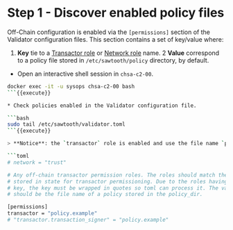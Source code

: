 # Step 1 - Discover enabled policy files

Off-Chain configuration is enabled via the `[permissions]` section of the Validator configuration files.
This section contains a set of key/value where:

1. **Key** tie to a [Transactor role](https://sawtooth.hyperledger.org/docs/core/releases/1.0.5/sysadmin_guide/configuring_permissions.html#transactor-roles) or [Network role](https://sawtooth.hyperledger.org/docs/core/releases/1.0.5/sysadmin_guide/configuring_permissions.html#network-roles) name.
2 **Value** correspond to a policy file stored in `/etc/sawtooth/policy` directory, by default.

* Open an interactive shell session in `chsa-c2-00`.

```bash
docker exec -it -u sysops chsa-c2-00 bash
```{{execute}}

* Check policies enabled in the Validator configuration file.

```bash
sudo tail /etc/sawtooth/validator.toml
```{{execute}}

> **Notice**: the `transactor` role is enabled and use the file name `policy.example`.

```toml
# network = "trust"

# Any off-chain transactor permission roles. The roles should match the roles
# stored in state for transactor permissioning. Due to the roles having . in the
# key, the key must be wrapped in quotes so toml can process it. The value
# should be the file name of a policy stored in the policy_dir.

[permissions]
transactor = "policy.example"
# "transactor.transaction_signer" = "policy.example"
```

